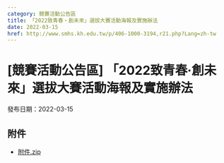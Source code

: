 ```yaml
---
category: 競賽活動公告區
title: 「2022致青春‧創未來」選拔大賽活動海報及實施辦法
date: 2022-03-15
href: http://www.smhs.kh.edu.tw/p/406-1000-3194,r21.php?Lang=zh-tw
---
```


# [競賽活動公告區] 「2022致青春‧創未來」選拔大賽活動海報及實施辦法

發布日期：2022-03-15



## 附件

- [附件.zip](https://www.smhs.kh.edu.tw/app/index.php?Action=downloadfile&file=WVhSMFlXTm9Memt3TDNCMFlWOHlPVFl6WHpJMk1UUTFNVEpmTWpjek56TXVlbWx3&fname=DGGGROTSYWQO41XX50LKSWHGRK30OOLKDGUWTSKK4125MLVWKPROVTPOUSSSPKPO)

